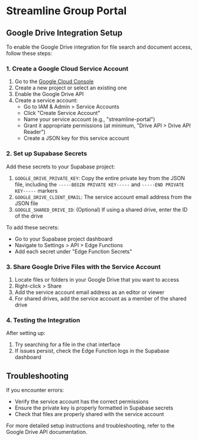
# Streamline Group Portal

## Google Drive Integration Setup

To enable the Google Drive integration for file search and document access, follow these steps:

### 1. Create a Google Cloud Service Account

1. Go to the [Google Cloud Console](https://console.cloud.google.com/)
2. Create a new project or select an existing one
3. Enable the Google Drive API
4. Create a service account:
   - Go to IAM & Admin > Service Accounts
   - Click "Create Service Account"
   - Name your service account (e.g., "streamline-portal")
   - Grant it appropriate permissions (at minimum, "Drive API > Drive API Reader")
   - Create a JSON key for this service account

### 2. Set up Supabase Secrets

Add these secrets to your Supabase project:

1. `GOOGLE_DRIVE_PRIVATE_KEY`: Copy the entire private key from the JSON file, including the `-----BEGIN PRIVATE KEY-----` and `-----END PRIVATE KEY-----` markers
2. `GOOGLE_DRIVE_CLIENT_EMAIL`: The service account email address from the JSON file
3. `GOOGLE_SHARED_DRIVE_ID`: (Optional) If using a shared drive, enter the ID of the drive

To add these secrets:
- Go to your Supabase project dashboard
- Navigate to Settings > API > Edge Functions
- Add each secret under "Edge Function Secrets"

### 3. Share Google Drive Files with the Service Account

1. Locate files or folders in your Google Drive that you want to access
2. Right-click > Share
3. Add the service account email address as an editor or viewer
4. For shared drives, add the service account as a member of the shared drive

### 4. Testing the Integration

After setting up:
1. Try searching for a file in the chat interface
2. If issues persist, check the Edge Function logs in the Supabase dashboard

## Troubleshooting

If you encounter errors:
- Verify the service account has the correct permissions
- Ensure the private key is properly formatted in Supabase secrets
- Check that files are properly shared with the service account

For more detailed setup instructions and troubleshooting, refer to the Google Drive API documentation.

